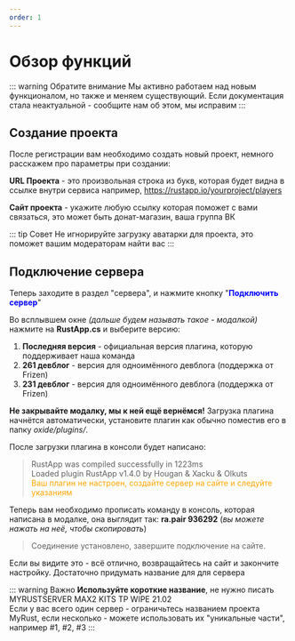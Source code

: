 ```yaml
---
order: 1
---
```


# Обзор функций

::: warning Обратите внимание
Мы активно работаем над новым функционалом, но также и меняем существующий. Если документация стала неактуальной - сообщите нам об этом, мы исправим
:::

## Создание проекта
После регистрации вам необходимо создать новый проект, немного расскажем про параметры при создании:

**URL Проекта** - это произвольная строка из букв, которая будет видна в ссылке внутри сервиса
например, https://rustapp.io/yourproject/players


**Сайт проекта** - укажите любую ссылку которая поможет с вами связаться, это может быть донат-магазин, ваша группа ВК

::: tip Совет
Не игнорируйте загрузку аватарки для проекта, это поможет вашим модераторам найти вас
:::

## Подключение сервера
Теперь заходите в раздел "сервера", и нажмите кнопку "**<span style="color:blue">Подключить сервер</span>**"

Во всплывшем окне *(дальше будем называть такое - модалкой)* нажмите на **RustApp.cs** и выберите версию:
1. **Последняя версия** - официальная версия плагина, которую поддерживает наша команда
2. **261 девблог** - версия для одноимённого девблога (поддержка от Frizen)
2. **231 девблог** - версия для одноимённого девблога (поддержка от Frizen)

**Не закрывайте модалку, мы к ней ещё вернёмся!** Загрузка плагина начнётся автоматически, установите плагин как обычно поместив его в папку *oxide/plugins/*. 

После загрузки плагина в консоли будет написано:
> RustApp was compiled successfully in 1223ms  
> Loaded plugin RustApp v1.4.0 by Hougan & Xacku & Olkuts  
> <span style="color: orange">Ваш плагин не настроен, создайте сервер на сайте и следуйте указаниям</span>

Теперь вам необходимо прописать команду в консоль, которая написана в модалке, она выглядит так: **ra.pair 936292** (*вы можете нажать на неё, чтобы скопировать*) 

> Соединение установлено, завершите подключение на сайте.

Если вы видите это - всё отлично, возвращайтесь на сайт и закончите настройку. Достаточно придумать название для для сервера

::: warning Важно
**Используйте короткие название**, не нужно писать MYRUSTSERVER MAX2 KITS TP WIPE 21.02  
Если у вас всего один сервер - ограничьтесь названием проекта MyRust, если несколько - можете использовать их "уникальные части", например #1, #2, #3
:::